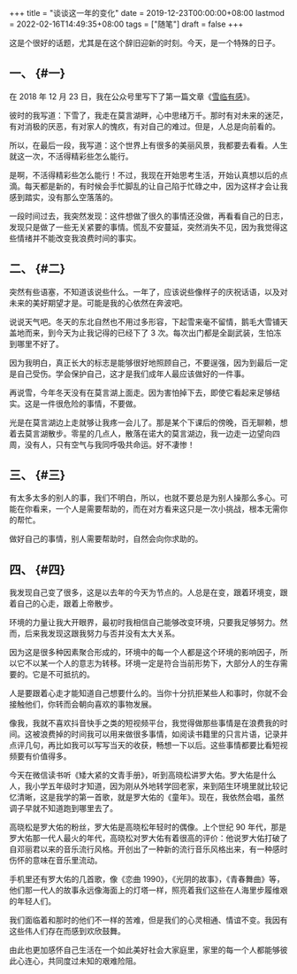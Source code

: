 +++
title = "谈谈这一年的变化"
date = 2019-12-23T00:00:00+08:00
lastmod = 2022-02-16T14:49:35+08:00
tags = ["随笔"]
draft = false
+++

这是个很好的话题，尤其是在这个辞旧迎新的时刻。今天，是一个特殊的日子。


## 一、 {#一}

在 2018 年 12 月 23 日，我在公众号里写下了第一篇文章《[雪临有感](/posts/feelings-with-snow/)》。

彼时的我写道：下雪了，我走在莫言湖畔，心中思绪万千。那时有对未来的迷茫，有对消极的厌恶，有对家人的愧疚，有对自己的难过。但是，人总是向前看的。

所以，在最后一段，我写道：这个世界上有很多的美丽风景，我都要去看看。人生就这一次，不活得精彩些怎么能行。

是啊，不活得精彩些怎么能行！不过，我现在开始思考生活，开始认真想以后的点滴。每天都是新的，有时候会手忙脚乱的让自己陷于忙碌之中，因为这样才会让我感到踏实，没有那么空落落的。

一段时间过去，我突然发现：这件想做了很久的事情还没做，再看看自己的日志，发现只是做了一些无关紧要的事情。慌乱不安蔓延，突然消失不见，因为我觉得这些情绪并不能改变我浪费时间的事实。


## 二、 {#二}

突然有些语塞，不知道该说些什么。一年了，应该说些像样子的庆祝话语，以及对未来的美好期望才是。可能是我的心依然在奔波吧。

说说天气吧。冬天的东北自然也不用过多形容，下起雪来毫不留情，鹅毛大雪铺天盖地而来，到今天为止我记得的已经下了
3 次。每次出门都是全副武装，生怕冻到哪里不好了。

因为我明白，真正长大的标志是能够很好地照顾自己，不要逞强，因为到最后一定是自己受伤。学会保护自己，这才是我们成年人最应该做好的一件事。

再说雪，今年冬天没有在莫言湖上面走。因为害怕掉下去，即使它看起来足够结实。这是一件很危险的事情，不要做。

光是在莫言湖边上走就够让我疼一会儿了。那是某个下课后的傍晚，百无聊赖，想着去莫言湖散步。零星的几点人，散落在诺大的莫言湖边，我一边走一边望向四周，没有人，只有空气与我同呼吸共命运。好不凄惨！


## 三、 {#三}

有太多太多的别人的事，我们不明白，所以，也就不要总是为别人操那么多心。可能在你看来，一个人是需要帮助的，而在对方看来这只是一次小挑战，根本无需你的帮忙。

做好自己的事情，别人需要帮助时，自然会向你求助的。


## 四、 {#四}

我发现自己变了很多，这是以去年的今天为节点的。人总是在变，跟着环境变，跟着自己的心走，跟着上帝散步。

环境的力量让我大开眼界，最初时我相信自己能够改变环境，只要我足够努力。然而，后来我发现这跟我努力与否并没有太大关系。

因为这是很多种因素聚合形成的，环境中的每一个人都是这个环境的影响因子，所以它不以某一个人的意志为转移。环境一定是符合当前形势下，大部分人的生存需要的。它是不可抵抗的。

人是要跟着心走才能知道自己想要什么的。当你十分抗拒某些人和事时，你就不会接触他们，你转而会朝向喜欢的事物发展。

像我，我就不喜欢抖音快手之类的短视频平台，我觉得做那些事情是在浪费我的时间。这被浪费掉的时间我可以用来做很多事情，如阅读书籍里的只言片语，记录并点评几句，再比如我可以写写当天的收获，畅想一下以后。这些事情都要比看短视频要有价值得多。

今天在微信读书听《矮大紧的文青手册》，听到高晓松讲罗大佑。罗大佑是什么人，我小学五年级时才知道，因为刚从外地转学回老家，来到陌生环境里就比较记忆清晰，这是我学的第一首歌，就是罗大佑的《童年》。现在，我依然会唱，虽然调子早就不知道跑到哪里去了。

高晓松是罗大佑的粉丝，罗大佑是高晓松年轻时的偶像。上个世纪 90
年代，那是罗大佑那一代人最火的年代，高晓松对罗大佑有着很高的评价：他说罗大佑打破了自邓丽君以来的音乐流行风格。开创出了一种新的流行音乐风格出来，有一种感时伤怀的意味在音乐里流动。

手机里还有罗大佑的几首歌，像《恋曲 1990》，《光阴的故事》，《青春舞曲》等，他们那一代人的故事永远像海面上的灯塔一样，照亮着我们这些在人海里步履维艰的年轻人们。

我们面临着和那时的他们不一样的苦难，但是我们的心灵相通、情谊不变。我因有这些伟人们存在而感到欢欣鼓舞。

由此也更加感怀自己生活在一个如此美好社会大家庭里，家里的每一个人都能够彼此心连心，共同度过未知的艰难险阻。
